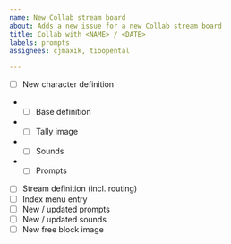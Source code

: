 ```yaml
---
name: New Collab stream board
about: Adds a new issue for a new Collab stream board
title: Collab with <NAME> / <DATE>
labels: prompts
assignees: cjmaxik, tioopental

---
```


- [ ] New character definition
- - [ ] Base definition
- - [ ] Tally image
- - [ ] Sounds
- - [ ] Prompts
- [ ] Stream definition (incl. routing)
- [ ] Index menu entry
- [ ] New / updated prompts
- [ ] New / updated sounds
- [ ] New free block image
